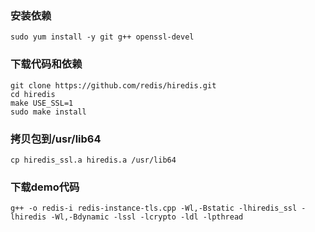 ### 安装依赖
```
sudo yum install -y git g++ openssl-devel
```
### 下载代码和依赖
```
git clone https://github.com/redis/hiredis.git
cd hiredis
make USE_SSL=1
sudo make install
```
### 拷贝包到/usr/lib64
```
cp hiredis_ssl.a hiredis.a /usr/lib64
```
### 下载demo代码
```
g++ -o redis-i redis-instance-tls.cpp -Wl,-Bstatic -lhiredis_ssl -lhiredis -Wl,-Bdynamic -lssl -lcrypto -ldl -lpthread
```